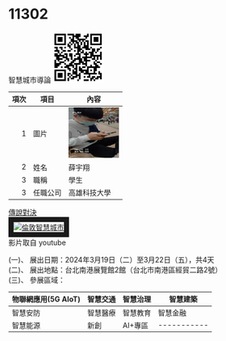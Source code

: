# 11302
智慧城市導論
<img src="qrcode.png" width="100" height="100" />


|項次|項目|內容|
|----:|------|------|
|1 | 圖片 |<img src="FCE6E526-43AA-42A7-A59A-2BFF2FF1E6CB.jpeg" width="100" height="100" />|
|2 | 姓名 |薛宇翔|
|3 | 職稱 |學生|
|3 | 任職公司 |高雄科技大學|



<a href="https://www.youtube.com/watch?v=LCVVs4O7W8g" target="_blank">傳說對決</a><br>
<a href="http://www.youtube.com/watch?feature=player_embedded&v=LCVVs4O7W8g" target="_blank"><img src="http://img.youtube.com/vi/LCVVs4O7W8g/0.jpg" 
alt="倫敦智慧城市" width="400" height="250" border="10" /></a>
<br>影片取自 youtube


</summary>
(一)、 展出日期：2024年3月19日（二）至3月22日（五），共4天<br>
(二)、 展出地點：台北南港展覽館2館（台北市南港區經貿二路2號）<br>
(三)、 參展區域：<br>
  
|物聯網應用(5G AIoT)	| 智慧交通 | 智慧治理 | 智慧建築 |
|-------------------|---------|----------|---------|
|智慧安防 | 智慧醫療 | 智慧教育 |  智慧金融 |
|智慧能源 | 新創	   | AI+專區  |-----------|	

